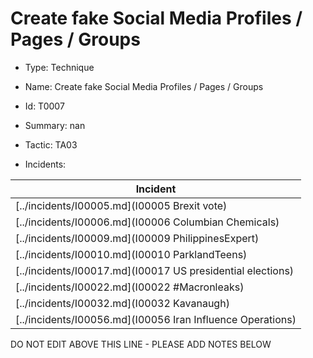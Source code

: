 # Create fake Social Media Profiles / Pages / Groups

* Type: Technique

* Name: Create fake Social Media Profiles / Pages / Groups

* Id: T0007

* Summary: nan

* Tactic: TA03

* Incidents:

| Incident |
| --------- |
| [../incidents/I00005.md](I00005 Brexit vote) |
| [../incidents/I00006.md](I00006 Columbian Chemicals) |
| [../incidents/I00009.md](I00009 PhilippinesExpert) |
| [../incidents/I00010.md](I00010 ParklandTeens) |
| [../incidents/I00017.md](I00017 US presidential elections) |
| [../incidents/I00022.md](I00022 #Macronleaks) |
| [../incidents/I00032.md](I00032 Kavanaugh) |
| [../incidents/I00056.md](I00056 Iran Influence Operations) |

DO NOT EDIT ABOVE THIS LINE - PLEASE ADD NOTES BELOW